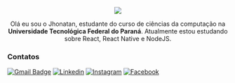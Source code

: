 <p align="center">
<!-- <img src="https://i.ibb.co/5k2xj7v/logo-jc.png" alt"Jhonatan Banner GitHub" /> -->
<img src="https://i.ibb.co/Cn8Xp69/logo-jc-2.png" alt"Jhonatan Banner GitHub" />

</p>

<p align="center">
Olá eu sou o Jhonatan, estudante do curso de ciências da computação na <b>Universidade Tecnológica Federal do Paraná</b>. Atualmente estou estudando sobre React, React Native e NodeJS.
</p>

### Contatos
 [![Gmail Badge](https://img.shields.io/badge/-Gmail-c14438?style=flat-square&logo=Gmail&logoColor=white&link=mailto:jhonatancunha@alunos.utfpr.edu.br)](mailto:jhonatancunha@alunos.utfpr.edu.br)
[![Linkedin](https://img.shields.io/badge/LinkedIn-0077B5?style=flat-square&logo=linkedin&logoColor=white)](https://www.linkedin.com/in/jhocunha/)
[![Instagram](https://img.shields.io/badge/Instagram-E4405F?style=flat-square&logo=instagram&logoColor=white)](https://www.instagram.com/jho_cunha/)
[![Facebook](https://img.shields.io/badge/Facebook-1877F2?style=flat-square&logo=facebook&logoColor=white)](https://www.facebook.com/jhonatan.cunha.9/)



 
